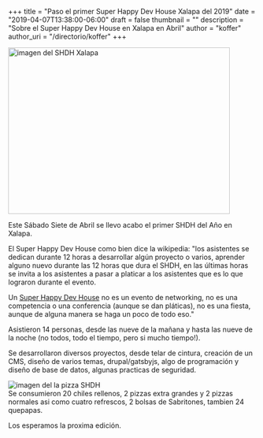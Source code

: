 +++
title = "Paso el primer Super Happy Dev House Xalapa del 2019"
date = "2019-04-07T13:38:00-06:00"
draft = false
thumbnail = ""
description = "Sobre el Super Happy Dev House en Xalapa en Abril"
author = "koffer"
author_uri = "/directorio/koffer"
+++



<img src="/img/blog/participantes.jpg" alt="imagen del SHDH Xalapa"
	title="Una foto vale mas que mil palabras" width="450" height="338" />
	
Este Sábado Siete de Abril se llevo acabo el primer SHDH del Año en Xalapa.

El Super Happy Dev House como bien dice la wikipedia:  "los asistentes se dedican durante 12 horas a desarrollar algún proyecto o varios, aprender alguno nuevo durante las 12 horas que dura el SHDH, en las últimas horas se invita a los asistentes a pasar a platicar a los asistentes que es lo que lograron durante el evento.

Un [Super Happy Dev House](https://es.wikipedia.org/wiki/SuperHappyDevHouse) no es un evento de networking, no es una competencia o una conferencia (aunque se dan pláticas), no es una fiesta, aunque de alguna manera se haga un poco de todo eso."

Asistieron 14 personas, desde las nueve de la mañana y hasta las nueve de la noche (no todos, todo el tiempo, pero si mucho tiempo!). 

Se desarrollaron diversos proyectos, desde telar de cintura, creación de un CMS, diseño de varios temas, drupal/gatsbyjs, algo de programación y diseño de base de datos, algunas practicas de seguridad.


![imagen del la pizza SHDH](/img/blog/pizza.jpg) <br>
Se consumieron 20 chiles rellenos, 2 pizzas extra grandes y 2 pizzas normales asi como cuatro refrescos, 2 bolsas de Sabritones, tambien 24 quepapas.

Los esperamos la proxima edición.


